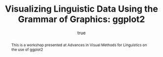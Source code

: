 ---
layout: paper
title: "Visualizing Linguistic Data Using the Grammar of Graphics: ggplot2"
year: 2012
author: [ { name: "Josef Fruehwald", url: "http://www.ling.upenn.edu/~joseff/" }]
abstract: "This is a workshop presented at Advances in Visual Methods for Linguistics on the use of ggplot2"
presented: [{conf: "Advances in Visual Methods for Linguistics, University of York", url: "http://avml2012.wordpress.com/"} ]
published: []
docs: [{format: "Workshop Notes", url: "http://www.ling.upenn.edu/~joseff/avml2012/" }]
categories: [workshop]
display-cateogry: "Workshop"
comments: true
---